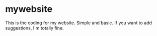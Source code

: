 # mywebsite
This is the coding for my website. Simple and basic. If you want to add suggestions, I'm totally fine.
